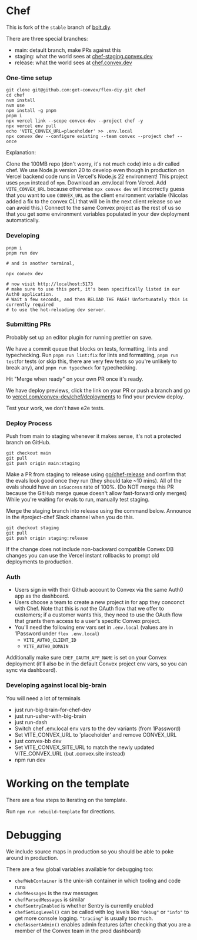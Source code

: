# Chef

This is fork of the `stable` branch of [bolt.diy](https://github.com/stackblitz-labs/bolt.diy).

There are three special branches:

- main: detault branch, make PRs against this
- staging: what the world sees at [chef-staging.convex.dev](https://chef-staging.convex.dev)
- release: what the world sees at [chef.convex.dev](https://chef.convex.dev)

### One-time setup

```
git clone git@github.com:get-convex/flex-diy.git chef
cd chef
nvm install
nvm use
npm install -g pnpm
pnpm i
npx vercel link --scope convex-dev --project chef -y
npx vercel env pull
echo 'VITE_CONVEX_URL=placeholder' >> .env.local
npx convex dev --configure existing --team convex --project chef --once
```

Explanation:

Clone the 100MB repo (don't worry, it's not much code) into a dir called chef.
We use Node.js version 20 to develop even though in production on Vercel backend code runs in Vercel's Node.js 22 environment!
This project uses `pnpm` instead of `npm`. Download an .env.local from Vercel.
Add `VITE_CONVEX_URL` because otherwise `npx convex dev` will incorrectly guess that you want to use `CONVEX_URL` as the client environment variable (Nicolas added a fix to the convex CLI that will be in the next client release so we can avoid this.)
Connect to the same Convex project as the rest of us so that you get some environment variables populated in your dev deployment automatically.

### Developing

```
pnpm i
pnpm run dev

# and in another terminal,

npx convex dev

# now visit http://localhost:5173
# make sure to use this port, it's been specifically listed in our Auth0 application.
# Wait a few seconds, and then RELOAD THE PAGE! Unfortunately this is currently required
# to use the hot-reloading dev server.
```

### Submitting PRs

Probably set up an editor plugin for running prettier on save.

We have a commit queue that blocks on tests, formatting, lints and typechecking.
Run `pnpm run lint:fix` for lints and formatting, `pnpm run test`for tests (or skip this,
there are very few tests so you're unlikely to break any), and `pnpm run typecheck` for typechecking.

Hit "Merge when ready" on your own PR once it's ready.

We have deploy previews, click the link on
your PR or push a branch and go to [vercel.com/convex-dev/chef/deployments](https://vercel.com/convex-dev/chef/deployments)
to find your preview deploy.

Test your work, we don't have e2e tests.

### Deploy Process

Push from main to staging whenever it makes sense, it's not a protected branch on GitHub.

```
git checkout main
git pull
git push origin main:staging
```

Make a PR from staging to release using [go/chef-release](https://go.cvx.is/chef-release) and confirm that
the evals look good once they run (they should take ~10 mins). All of the evals should have an `isSuccess`
rate of 100%. (Do NOT merge this PR because the GitHub merge queue doesn't allow fast-forward only merges)
While you're waiting for evals to run, manually test staging.

Merge the staging branch into release using the command below.
Announce in the #project-chef Slack channel when you do this.

```
git checkout staging
git pull
git push origin staging:release
```

If the change does not include non-backward compatible Convex DB changes you
can use the Vercel instant rollbacks to prompt old deployments to production.

### Auth

- Users sign in with their Github account to Convex via the same Auth0 app as the dashboard.
- Users choose a team to create a new project in for app they conconct with Chef.
  Note that this is _not_ the OAuth flow that we offer to customers; if a customer wants this,
  they need to use the OAuth flow that grants them access to a user's specific Convex project.
- You'll need the following env vars set in `.env.local` (values are in 1Password under `flex .env.local`)
  - `VITE_AUTH0_CLIENT_ID`
  - `VITE_AUTH0_DOMAIN`

Additionally make sure `CHEF_OAUTH_APP_NAME` is set on your Convex deployment
(it'll also be in the default Convex project env vars, so you can sync via dashboard).

### Developing against local big-brain

You will need a lot of terminals

- just run-big-brain-for-chef-dev
- just run-usher-with-big-brain
- just run-dash
- Switch chef .env.local env vars to the dev variants (from 1Password)
- Set VITE_CONVEX_URL to 'placeholder' and remove CONVEX_URL
- just convex-bb dev
- Set VITE_CONVEX_SITE_URL to match the newly updated VITE_CONVEX_URL (but .convex.site instead)
- npm run dev

# Working on the template

There are a few steps to iterating on the template.

Run `npm run rebuild-template` for directions.

# Debugging

We include source maps in production so you should be able to poke around in production.

There are a few global variables available for debugging too:

- `chefWebContainer` is the unix-ish container in which tooling and code runs
- `chefMessages` is the raw messages
- `chefParsedMessages` is similar
- `chefSentryEnabled` is whether Sentry is currently enabled
- `chefSetLogLevel()` can be called with log levels like `"debug"` or `"info"` to get more console logging. `"tracing"` is usually too much.
- `chefAssertAdmin()` enables admin features (after checking that you are a member of the Convex team in the prod dashboard)

